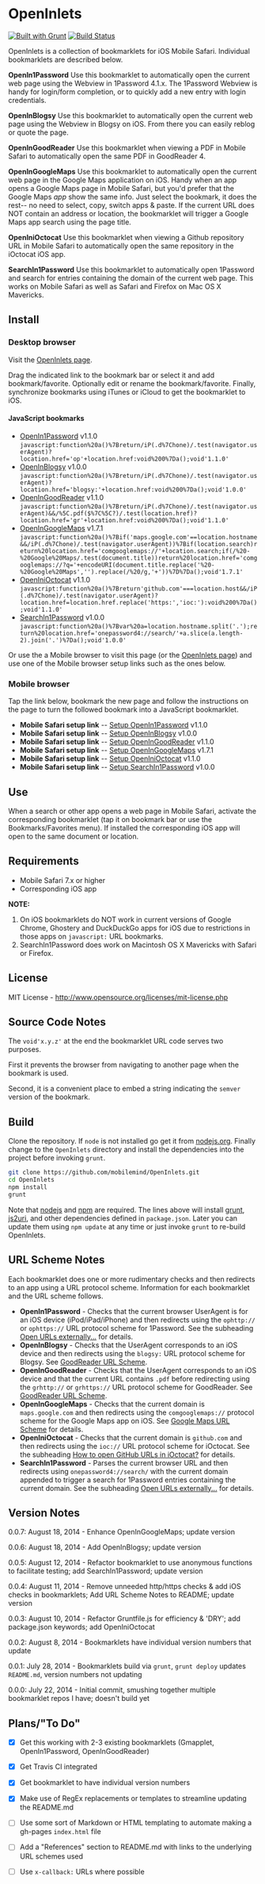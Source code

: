 # OpenInlets

[![Built with Grunt](https://cdn.gruntjs.com/builtwith.png)](http://gruntjs.com/)
[![Build Status](https://secure.travis-ci.org/mobilemind/OpenInlets.png?branch=master)](http://travis-ci.org/mobilemind/OpenInlets)

OpenInlets is a collection of bookmarklets for iOS Mobile Safari. Individual bookmarklets are
described below.

__OpenIn1Password__ Use this bookmarklet to automatically open the current web page using the
Webview in 1Password 4.1.x. The 1Password Webview is handy for login/form completion, or to
quickly add a new entry with login credentials.

__OpenInBlogsy__ Use this bookmarklet to automatically open the current web page using the Webview
in Blogsy on iOS. From there you can easily reblog or quote the page.

__OpenInGoodReader__ Use this bookmarklet when viewing a PDF in Mobile Safari to automatically
open the same PDF in GoodReader 4.

__OpenInGoogleMaps__ Use this bookmarklet to automatically open the current web page in the
Google Maps application on iOS. Handy when an app opens a Google Maps page in Mobile Safari,
but you'd prefer that the Google Maps _app_ show the same info. Just select the bookmark, it does
the rest-- no need to select, copy, switch apps & paste. If the current URL does NOT contain an
address or location, the bookmarklet will trigger a Google Maps app search using the page title.

__OpenIniOctocat__ Use this bookmarklet when viewing a Github repository URL in Mobile Safari to
automatically open the same repository in the iOctocat iOS app.

__SearchIn1Password__ Use this bookmarklet to automatically open 1Password and search for entries
containing the domain of the current web page. This works on Mobile Safari as well as Safari and
Firefox on Mac OS X Mavericks.


## Install
### Desktop browser
Visit the [OpenInlets page].

Drag the indicated link to the bookmark bar or select it and add bookmark/favorite. Optionally
edit or rename the bookmark/favorite. Finally, synchronize bookmarks using iTunes or iCloud to
get the bookmarklet to iOS.

#### JavaScript bookmarks
+ [OpenIn1Password] v1.1.0 `javascript:function%20a()%7Breturn/iP(.d%7Chone)/.test(navigator.userAgent)?location.href='op'+location.href:void%200%7Da();void'1.1.0'`
+ [OpenInBlogsy] v1.0.0 `javascript:function%20a()%7Breturn/iP(.d%7Chone)/.test(navigator.userAgent)?location.href='blogsy:'+location.href:void%200%7Da();void'1.0.0'`
+ [OpenInGoodReader] v1.1.0 `javascript:function%20a()%7Breturn/iP(.d%7Chone)/.test(navigator.userAgent)&&/%5C.pdf($%7C%5C?)/.test(location.href)?location.href='gr'+location.href:void%200%7Da();void'1.1.0'`
+ [OpenInGoogleMaps] v1.7.1 `javascript:function%20a()%7Bif('maps.google.com'==location.hostname&&/iP(.d%7Chone)/.test(navigator.userAgent))%7Bif(location.search)return%20location.href='comgooglemaps://'+location.search;if(/%20-%20Google%20Maps/.test(document.title))return%20location.href='comgooglemaps://?q='+encodeURI(document.title.replace('%20-%20Google%20Maps','').replace(/%20/g,'+'))%7D%7Da();void'1.7.1'`
+ [OpenIniOctocat] v1.1.0 `javascript:function%20a()%7Breturn'github.com'===location.host&&/iP(.d%7Chone)/.test(navigator.userAgent)?location.href=location.href.replace('https:','ioc:'):void%200%7Da();void'1.1.0'`
+ [SearchIn1Password] v1.0.0 `javascript:function%20a()%7Bvar%20a=location.hostname.split('.');return%20location.href='onepassword4://search/'+a.slice(a.length-2).join('.')%7Da();void'1.0.0'`

Or use the a Mobile browser to visit this page (or the [OpenInlets page]) and use one of the Mobile
browser setup links such as the ones below.

### Mobile browser
Tap the link below, bookmark the new page and follow the instructions on the page to turn the
followed bookmark into a JavaScript bookmarklet.

+ **Mobile Safari setup link** -- [Setup OpenIn1Password] v1.1.0
+ **Mobile Safari setup link** -- [Setup OpenInBlogsy] v1.0.0
+ **Mobile Safari setup link** -- [Setup OpenInGoodReader] v1.1.0
+ **Mobile Safari setup link** -- [Setup OpenInGoogleMaps] v1.7.1
+ **Mobile Safari setup link** -- [Setup OpenIniOctocat] v1.1.0
+ **Mobile Safari setup link** -- [Setup SearchIn1Password] v1.0.0

## Use
When a search or other app opens a web page in Mobile Safari, activate the corresponding bookmarklet
(tap it on bookmark bar or use the Bookmarks/Favorites menu). If installed the corresponding iOS
app will open to the same document or location.

## Requirements
* Mobile Safari 7.x or higher
* Corresponding iOS app

**NOTE:**
1. On iOS bookmarklets do NOT work in current versions of Google Chrome, Ghostery and DuckDuckGo apps
for iOS due to restrictions in those apps on `javascript:` URL bookmarks.
2. SearchIn1Password does work on Macintosh OS X Mavericks with Safari or Firefox.

## License
MIT License - <http://www.opensource.org/licenses/mit-license.php>

## Source Code Notes

The `void'x.y.z'` at the end the bookmarklet URL code serves two purposes.

First it prevents the browser from navigating to another page when the bookmark is used.

Second, it is a convenient place to embed a string indicating the `semver` version of the bookmark.

## Build
Clone the repository. If `node` is not installed go get it from [nodejs.org][nodejs]. Finally change to
the `OpenInlets` directory and install the dependencies into the project before invoking `grunt`.
```bash
git clone https://github.com/mobilemind/OpenInlets.git
cd OpenInlets
npm install
grunt
```

Note that [nodejs] and [npm] are required. The lines above will install [grunt], [js2uri], and other
dependencies defined in `package.json`. Later you can update them using `npm update` at any time or
just invoke `grunt` to re-build OpenInlets.

## URL Scheme Notes
Each bookmarklet does one or more rudimentary checks and then redirects to an app using a URL protocol
scheme. Information for each bookmarklet and the URL scheme follows.

* **OpenIn1Password** - Checks that the current browser UserAgent is for an iOS device (iPod/iPad/iPhone)
and then redirects using the `ophttp://` or `ophttps://` URL protocol scheme for 1Password. See the
subheading [Open URLs externally...][1Password URL Scheme] for details.
* **OpenInBlogsy** - Checks that the UserAgent corresponds to an iOS device and then redirects using the
`blogsy:` URL protocol scheme for Blogsy.
See [GoodReader URL Scheme].
* **OpenInGoodReader** - Checks that the UserAgent corresponds to an iOS device and that the current URL
contains `.pdf` before redirecting using the `grhttp://` or `grhttps://` URL protocol scheme for GoodReader.
See [GoodReader URL Scheme].
* **OpenInGoogleMaps** - Checks that the current domain is `maps.google.com` and then redirects using
the `comgooglemaps://` protocol scheme for the Google Maps app on iOS. See [Google Maps URL Scheme]
for details.
* **OpenIniOctocat** - Checks that the current domain is `github.com` and then redirects using the
`ioc://` URL protocol scheme for iOctocat. See the subheading [How to open GitHub URLs in iOctocat?][iOctocat URL Scheme]
for details.
* **SearchIn1Password** - Parses the current browser URL and then redirects using `onepassword4://search/`
with the current domain appended to trigger a search for 1Password entries containing the current domain.
See the subheading [Open URLs externally...][1Password URL Scheme] for details.


## Version Notes
0.0.7: August 18, 2014 - Enhance OpenInGoogleMaps; update version

0.0.6: August 18, 2014 - Add OpenInBlogsy; update version

0.0.5: August 12, 2014 - Refactor bookmarklet to use anonymous functions to facilitate testing; add SearchIn1Password; update version

0.0.4: August 11, 2014 - Remove unneeded http/https checks & add iOS checks in bookmarklets; Add URL Scheme Notes to README; update version

0.0.3: August 10, 2014 - Refactor Gruntfile.js for efficiency & 'DRY'; add package.json keywords; add OpenIniOctocat

0.0.2: August 8, 2014 - Bookmarklets have individual version numbers that update

0.0.1: July 28, 2014 - Bookmarklets build via `grunt`, `grunt deploy` updates `README.md`, version numbers not updating

0.0.0: July 22, 2014 - Initial commit, smushing together multiple bookmarklet repos I have; doesn't build yet

## Plans/"To Do"
- [X] Get this working with 2-3 existing bookmarklets (Gmapplet, OpenIn1Password, OpenInGoodReader)
- [X] Get Travis CI integrated
- [X] Get bookmarklet to have individual version numbers
- [X] Make use of RegEx replacements or templates to streamline updating the README.md
- [ ] Use some sort of Markdown or HTML templating to automate making a gh-pages `index.html` file
- [ ] Add a "References" section to README.md with links to the underlying URL schemes used
- [ ] Use `x-callback:` URLs where possible


<!--- JavaScript links -->
[OpenIn1Password]: javascript:function%20a()%7Breturn/iP(.d%7Chone)/.test(navigator.userAgent)?location.href='op'+location.href:void%200%7Da();void'1.1.0' "OpenIn1Password"
[OpenInBlogsy]: javascript:function%20a()%7Breturn/iP(.d%7Chone)/.test(navigator.userAgent)?location.href='blogsy:'+location.href:void%200%7Da();void'1.0.0' "OpenInBlogsy"
[OpenInGoodReader]: javascript:function%20a()%7Breturn/iP(.d%7Chone)/.test(navigator.userAgent)&&/%5C.pdf($%7C%5C?)/.test(location.href)?location.href='gr'+location.href:void%200%7Da();void'1.1.0' "OpenInGoodReader"
[OpenInGoogleMaps]: javascript:function%20a()%7Bif('maps.google.com'==location.hostname&&/iP(.d%7Chone)/.test(navigator.userAgent))%7Bif(location.search)return%20location.href='comgooglemaps://'+location.search;if(/%20-%20Google%20Maps/.test(document.title))return%20location.href='comgooglemaps://?q='+encodeURI(document.title.replace('%20-%20Google%20Maps','').replace(/%20/g,'+'))%7D%7Da();void'1.7.1' "OpenInGoogleMaps"
[OpenIniOctocat]: javascript:function%20a()%7Breturn'github.com'===location.host&&/iP(.d%7Chone)/.test(navigator.userAgent)?location.href=location.href.replace('https:','ioc:'):void%200%7Da();void'1.1.0' "OpenIniOctocat"
[SearchIn1Password]: javascript:function%20a()%7Bvar%20a=location.hostname.split('.');return%20location.href='onepassword4://search/'+a.slice(a.length-2).join('.')%7Da();void'1.0.0' "SearchIn1Password"
<!--- Setup links -->
[Setup OpenIn1Password]: http://mmind.me/_?javascript:function%20a()%7Breturn/iP(.d%7Chone)/.test(navigator.userAgent)?location.href='op'+location.href:void%200%7Da();void'1.1.0' "Setup OpenIn1Password"
[Setup OpenInBlogsy]: http://mmind.me/_?javascript:function%20a()%7Breturn/iP(.d%7Chone)/.test(navigator.userAgent)?location.href='blogsy:'+location.href:void%200%7Da();void'1.0.0' "Setup OpenInBlogsy"
[Setup OpenInGoodReader]: http://mmind.me/_?javascript:function%20a()%7Breturn/iP(.d%7Chone)/.test(navigator.userAgent)&&/%5C.pdf($%7C%5C?)/.test(location.href)?location.href='gr'+location.href:void%200%7Da();void'1.1.0' "Setup OpenInGoodReader"
[Setup OpenInGoogleMaps]: http://mmind.me/_?javascript:function%20a()%7Bif('maps.google.com'==location.hostname&&/iP(.d%7Chone)/.test(navigator.userAgent))%7Bif(location.search)return%20location.href='comgooglemaps://'+location.search;if(/%20-%20Google%20Maps/.test(document.title))return%20location.href='comgooglemaps://?q='+encodeURI(document.title.replace('%20-%20Google%20Maps','').replace(/%20/g,'+'))%7D%7Da();void'1.7.1' "Setup OpenInGoogleMaps"
[Setup OpenIniOctocat]: http://mmind.me/_?javascript:function%20a()%7Breturn'github.com'===location.host&&/iP(.d%7Chone)/.test(navigator.userAgent)?location.href=location.href.replace('https:','ioc:'):void%200%7Da();void'1.1.0' "Setup OpenIniOctocat"
[Setup SearchIn1Password]: http://mmind.me/_?javascript:function%20a()%7Bvar%20a=location.hostname.split('.');return%20location.href='onepassword4://search/'+a.slice(a.length-2).join('.')%7Da();void'1.0.0' "Setup SearchIn1Password"
<!-- Reference links -->
[nodejs]: http://nodejs.org/
[npm]: https://npmjs.org/
[grunt]: http://gruntjs.com/
[js2uri]: https://npmjs.org/package/js2uri
[OpenInlets page]: http://mobilemind.github.io/OpenInlets/
[1Password URL Scheme]: http://blog.agilebits.com/2013/01/24/developers-heres-how-to-add-a-little-1password-to-your-ios-apps/ "Agile Bits: 1Password URL Scheme"
[Blogsy URL Scheme]: http://blogsyapp.com/developers/ "Blogsy URL Scheme"
[GoodReader URL Scheme]: http://www.goodreader.com/gr-man-howto.html#ghttp "GoodReader:How do I save a file from Safari to GoodReader?"
[Google Maps URL Scheme]: https://developers.google.com/maps/documentation/ios/urlscheme "Google Developers:Google Maps URL Scheme"
[iOctocat URL Scheme]: http://ioctocat.com/faq/ "iOctocat FAQs - How to open GitHub URLs in iOctocat?"
